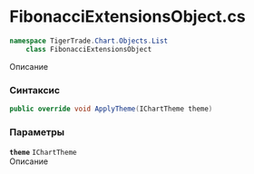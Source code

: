
# FibonacciExtensionsObject.cs
```csharp
namespace TigerTrade.Chart.Objects.List  
    class FibonacciExtensionsObject
```

Описание

### Синтаксис
```csharp
public override void ApplyTheme(IChartTheme theme)
```

### Параметры
**`theme`** `IChartTheme`  
 Описание  
  

                    
                    